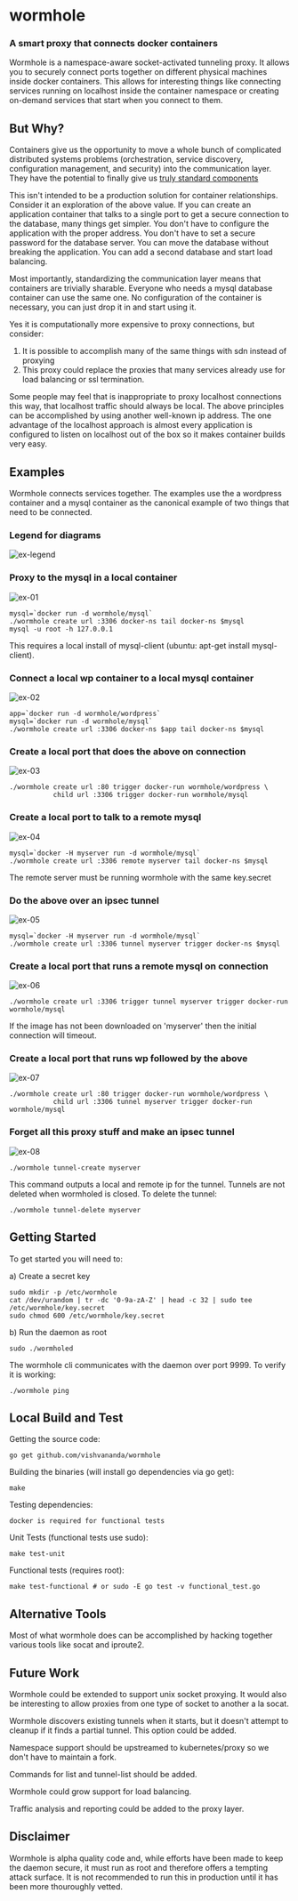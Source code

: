 # wormhole #

### A smart proxy that connects docker containers ###

Wormhole is a namespace-aware socket-activated tunneling proxy. It allows you
to securely connect ports together on different physical machines inside
docker containers. This allows for interesting things like connecting services
running on localhost inside the container namespace or creating on-demand
services that start when you connect to them.

## But Why? ##

Containers give us the opportunity to move a whole bunch of complicated
distributed systems problems (orchestration, service discovery, configuration
management, and security) into the communication layer. They have the
potential to finally give us [truly standard components](https://medium.com/@vishvananda/standard-components-not-standard-containers-c30567f23da6)

This isn't intended to be a production solution for container relationships.
Consider it an exploration of the above value. If you can create an
application container that talks to a single port to get a secure connection
to the database, many things get simpler. You don't have to configure the
application with the proper address. You don't have to set a secure password
for the database server. You can move the database without breaking the
application. You can add a second database and start load balancing.

Most importantly, standardizing the communication layer means that containers
are trivially sharable. Everyone who needs a mysql database container can
use the same one. No configuration of the container is necessary, you can just
drop it in and start using it.

Yes it is computationally more expensive to proxy connections, but consider:

1. It is possible to accomplish many of the same things with sdn instead
   of proxying
2. This proxy could replace the proxies that many services already use
   for load balancing or ssl termination.

Some people may feel that is inappropriate to proxy localhost connections this
way, that localhost traffic should always be local. The above principles can
be accomplished by using another well-known ip address. The one advantage of
the localhost approach is almost every application is configured to listen on
localhost out of the box so it makes container builds very easy.

## Examples ##

Wormhole connects services together. The examples use the a wordpress
container and a mysql container as the canonical example of two things that
need to be connected.

### Legend for diagrams ###
![ex-legend](https://cloud.githubusercontent.com/assets/142222/4346902/25bd6e18-411f-11e4-8f0c-b2a4cfa2208f.png)

### Proxy to the mysql in a local container ###
![ex-01](https://cloud.githubusercontent.com/assets/142222/4346904/2a7fb85c-411f-11e4-9637-0e7bbd5fe506.png)

    mysql=`docker run -d wormhole/mysql`
    ./wormhole create url :3306 docker-ns tail docker-ns $mysql
    mysql -u root -h 127.0.0.1

This requires a local install of mysql-client (ubuntu: apt-get install mysql-client).

### Connect a local wp container to a local mysql container ###
![ex-02](https://cloud.githubusercontent.com/assets/142222/4346903/2a750024-411f-11e4-9aa4-818bfe05b0e1.png)

    app=`docker run -d wormhole/wordpress`
    mysql=`docker run -d wormhole/mysql`
    ./wormhole create url :3306 docker-ns $app tail docker-ns $mysql

### Create a local port that does the above on connection  ###
![ex-03](https://cloud.githubusercontent.com/assets/142222/4346905/2a8f1446-411f-11e4-97e3-41060c6d2432.png)

    ./wormhole create url :80 trigger docker-run wormhole/wordpress \
               child url :3306 trigger docker-run wormhole/mysql

### Create a local port to talk to a remote mysql ###
![ex-04](https://cloud.githubusercontent.com/assets/142222/4346908/2a96b5f2-411f-11e4-9e36-1921a8a3cbda.png)

    mysql=`docker -H myserver run -d wormhole/mysql`
    ./wormhole create url :3306 remote myserver tail docker-ns $mysql

The remote server must be running wormhole with the same key.secret

### Do the above over an ipsec tunnel ###
![ex-05](https://cloud.githubusercontent.com/assets/142222/4346907/2a96b868-411f-11e4-8e86-7bb2f9ff8e15.png)

    mysql=`docker -H myserver run -d wormhole/mysql`
    ./wormhole create url :3306 tunnel myserver trigger docker-ns $mysql

### Create a local port that runs a remote mysql on connection ###
![ex-06](https://cloud.githubusercontent.com/assets/142222/4346909/2a96d406-411f-11e4-9461-3308404704ba.png)

    ./wormhole create url :3306 trigger tunnel myserver trigger docker-run wormhole/mysql

If the image has not been downloaded on 'myserver' then the initial
connection will timeout.

### Create a local port that runs wp followed by the above  ###
![ex-07](https://cloud.githubusercontent.com/assets/142222/4346906/2a949a4c-411f-11e4-9784-44ba18ca7a1d.png)

    ./wormhole create url :80 trigger docker-run wormhole/wordpress \
               child url :3306 tunnel myserver trigger docker-run wormhole/mysql

### Forget all this proxy stuff and make an ipsec tunnel  ###
![ex-08](https://cloud.githubusercontent.com/assets/142222/4346910/2a973aa4-411f-11e4-8ff3-b4a7c6e4efce.png)


    ./wormhole tunnel-create myserver

This command outputs a local and remote ip for the tunnel. Tunnels are
not deleted when wormholed is closed. To delete the tunnel:

    ./wormhole tunnel-delete myserver

## Getting Started ##

To get started you will need to:

 a) Create a secret key

    sudo mkdir -p /etc/wormhole
    cat /dev/urandom | tr -dc '0-9a-zA-Z' | head -c 32 | sudo tee /etc/wormhole/key.secret
    sudo chmod 600 /etc/wormhole/key.secret

 b) Run the daemon as root

    sudo ./wormholed

The wormhole cli communicates with the daemon over port 9999. To verify it
is working:

    ./wormhole ping

## Local Build and Test ##

Getting the source code:

    go get github.com/vishvananda/wormhole

Building the binaries (will install go dependencies via go get):

    make

Testing dependencies:

    docker is required for functional tests

Unit Tests (functional tests use sudo):

    make test-unit

Functional tests (requires root):

    make test-functional # or sudo -E go test -v functional_test.go

## Alternative Tools ##

Most of what wormhole does can be accomplished by hacking together various
tools like socat and iproute2.

## Future Work ##

Wormhole could be extended to support unix socket proxying. It would also be
interesting to allow proxies from one type of socket to another a la socat.

Wormhole discovers existing tunnels when it starts, but it doesn't attempt
to cleanup if it finds a partial tunnel. This option could be added.

Namespace support should be upstreamed to kubernetes/proxy so we don't have
to maintain a fork.

Commands for list and tunnel-list should be added.

Wormhole could grow support for load balancing.

Traffic analysis and reporting could be added to the proxy layer.

## Disclaimer ##

Wormhole is alpha quality code and, while efforts have been made to keep the
daemon secure, it must run as root and therefore offers a tempting attack
surface. It is not recommended to run this in production until it has been
more thouroughly vetted.

